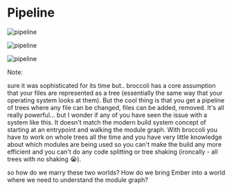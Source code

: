 # Pipeline

<div class="card-wrapper">

![pipeline](/pipeline1.png) <!-- .element class="fragment" -->

![pipeline](/pipeline2.png) <!-- .element class="fragment" -->

![pipeline](/pipeline3.png) <!-- .element class="fragment" -->

</div>

Note:

sure it was sophisticated for its time but.. broccoli has a core assumption that your files are represented as a tree (essentially the same way that your operating system looks at them). But the cool thing is that you get a pipeline of trees where any file can be changed, files can be added, removed. It's all really powerful... but I wonder if any of you have seen the issue with a system like this. It doesn't match the modern build system concept of starting at an entrypoint and walking the module graph. With broccoli you have to work on whole trees all the time and you have very little knowledge about which modules are being used so you can't make the build any more efficient and you can't do any code splitting or tree shaking (ironcally - all trees with no shaking 😭).

so how do we marry these two worlds? How do we bring Ember into a world where we need to understand the module graph? 